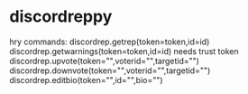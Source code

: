 # discordreppy
hry
commands:
discordrep.getrep(token=token,id=id)
discordrep.getwarnings(token=token,id=id)
needs trust token
discordrep.upvote(token="",voterid="",targetid="")
discordrep.downvote(token="",voterid="",targetid="")
discordrep.editbio(token="",id="",bio="")
